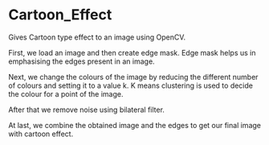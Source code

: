 # Cartoon_Effect
Gives Cartoon type effect to an image using OpenCV. 

First, we load an image and then create edge mask. Edge mask helps us in emphasising the edges present in an image. 

Next, we change the colours of the image by reducing the different number of colours and setting it to a value k. K means clustering is used to decide the colour for a point of the image.

After that we remove noise using bilateral filter.

At last, we combine the obtained image and the edges to get our final image with cartoon effect.
